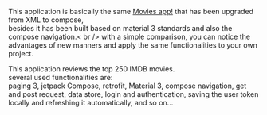 This application is basically the same <a href="https://github.com/farshad049/myMovies">Movies app!</a> that has been upgraded from XML to compose, <br />
besides it has been built based on material 3 standards and also the compose navigation.< br />
with a simple comparison, you can notice the advantages of new manners and apply the same functionalities to your own project. <br />

This application reviews the top 250 IMDB movies. <br />
several used functionalities are: <br />
paging 3, jetpack Compose, retrofit, Material 3, compose navigation, get and post request, data store, login and authentication, saving the user token locally and refreshing it automatically, and so on...
